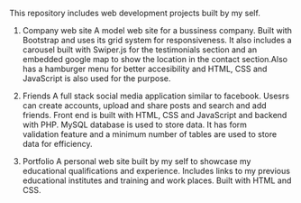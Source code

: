 This repository includes web development projects built by my self.

1. Company web site
      A model web site for a bussiness company. Built with Bootstrap and uses its grid system for responsiveness. It also includes a 
      carousel built with Swiper.js for the testimonials section and an embedded google map to show the location in the contact section.Also 
      has a hamburger menu for better accesibility and HTML, CSS and JavaScript is also used for the purpose.

3. Friends
      A full stack social media application similar to facebook. Usesrs can create accounts, upload and share posts and search and add 
      friends. Front end is built with HTML, CSS and JavaScript and backend with PHP. MySQL database is used to store data. It has form     
      validation feature and a minimum number of tables are used to store data for efficiency.

4. Portfolio
      A personal web site built by my self to showcase my educational qualifications and experience. Includes links to my previous 
      educational institutes and training and work places. Built with HTML and CSS.
